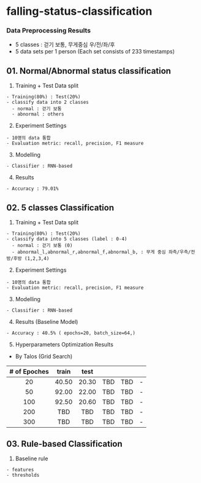 # falling-status-classification
### Data Preprocessing Results
  - 5 classes : 걷기 보통, 무게중심 우/전/좌/후
  - 5 data sets per 1 person (Each set consists of 233 timestamps) 
  
  
## 01. Normal/Abnormal status classification 
  1. Training + Test Data split 
    
    - Training(80%) : Test(20%)
    - classify data into 2 classes 
      - normal : 걷기 보통
      - abnormal : others
      
  2. Experiment Settings
    
    - 10명의 data 통합
    - Evaluation metric: recall, precision, F1 measure
    
  3. Modelling
    
    - Classifier : RNN-based
    
  4. Results
  
    - Accuracy : 79.01%

## 02. 5 classes Classification
  1. Training + Test Data split 
    
    - Training(80%) : Test(20%)
    - classify data into 5 classes (label : 0-4)
      - normal : 걷기 보통 (0)
      - abnormal_l,abnormal_r,abnormal_f,abnormal_b, : 무게 중심 좌측/우측/전방/후방 (1,2,3,4)
      
  2. Experiment Settings
    
    - 10명의 data 통합
    - Evaluation metric: recall, precision, F1 measure
    
  3. Modelling
    
    - Classifier : RNN-based
    
  4. Results (Baseline Model)
  
    - Accuracy : 40.5% ( epochs=20, batch_size=64,)
   
  5. Hyperparameters Optimization Results
  - By Talos (Grid Search)
  
  
| # of Epoches  |train   | test   |     |     |     |
|:-------------:|:------:|:------:|:---:|:---:|:---:|
| 20            | 40.50  | 20.30  |TBD  |TBD  |-    |
| 50            | 92.00  | 22.00  |TBD  |TBD  |-    |
| 100           | 92.50  | 20.60  |TBD  |TBD  |-    |
| 200           | TBD    | TBD    |TBD  |TBD  |-    |
| 300           | TBD    | TBD    |TBD  |TBD  |-    |


 
## 03. Rule-based Classification

  1. Baseline rule
  
    - features
    - thresholds
    
    
    
  
